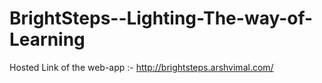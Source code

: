 # BrightSteps--Lighting-The-way-of-Learning
Hosted Link of the web-app :- http://brightsteps.arshvimal.com/
